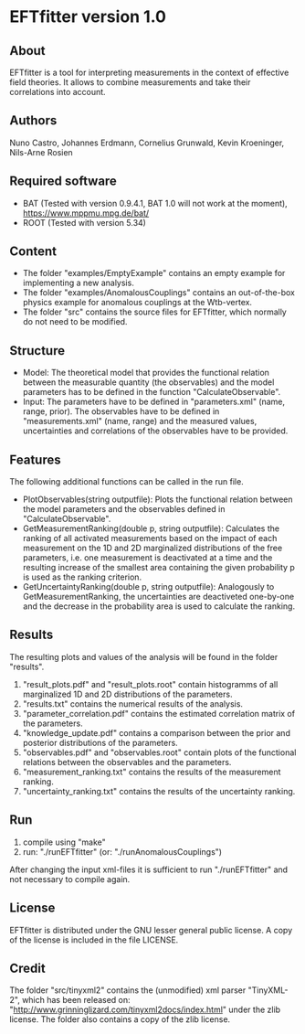 # EFTfitter version 1.0

## About
EFTfitter is a tool for interpreting measurements in the context of effective field theories. It allows to combine measurements and take their correlations into account.

## Authors
Nuno Castro, Johannes Erdmann, Cornelius Grunwald, Kevin Kroeninger, Nils-Arne Rosien

## Required software
* BAT (Tested with version 0.9.4.1, BAT 1.0 will not work at the moment), https://www.mppmu.mpg.de/bat/
* ROOT (Tested with version 5.34)

## Content
* The folder "examples/EmptyExample" contains an empty example for implementing a new analysis.
* The folder "examples/AnomalousCouplings" contains an out-of-the-box physics example for anomalous couplings at the Wtb-vertex.
* The folder "src" contains the source files for EFTfitter, which normally do not need to be modified.

## Structure
* Model: The theoretical model that provides the functional relation between the measurable quantity (the observables) and the model parameters has to be defined in the function "CalculateObservable".
* Input: The parameters have to be defined in "parameters.xml" (name, range, prior). The observables have to be defined in "measurements.xml" (name, range) and the measured values, uncertainties and correlations of the observables have to be provided.

## Features
The following additional functions can be called in the run file.
* PlotObservables(string outputfile): Plots the functional relation between the model parameters and the observables defined in "CalculateObservable".
* GetMeasurementRanking(double p, string outputfile): Calculates the ranking of all activated measurements based on the impact of each measurement on the 1D and 2D marginalized distributions of the free parameters, i.e. one measurement is deactivated at a time and the resulting increase of the smallest area containing the given probability p is used as the ranking criterion.
* GetUncertaintyRanking(double p, string outputfile): Analogously to GetMeasurementRanking, the uncertainties are deactiveted one-by-one and the decrease in the probability area is used to calculate the ranking.

## Results 
The resulting plots and values of the analysis will be found in the folder "results".
 1. "result_plots.pdf" and "result_plots.root" contain histogramms of all marginalized 1D and 2D distributions of the parameters.
 2. "results.txt" contains the numerical results of the analysis.
 3. "parameter_correlation.pdf" contains the estimated correlation matrix of the parameters.
 4. "knowledge_update.pdf" contains a comparison between the prior and posterior distributions of the parameters.
 5. "observables.pdf" and "observables.root" contain plots of the functional relations between the observables and the parameters.
 6. "measurement_ranking.txt" contains the results of the measurement ranking.
 7. "uncertainty_ranking.txt" contains the results of the uncertainty ranking.

## Run
1. compile using "make"
2. run: "./runEFTfitter" (or: "./runAnomalousCouplings")

After changing the input xml-files it is sufficient to run "./runEFTfitter" and not necessary to compile again.

## License
EFTfitter is distributed under the GNU lesser general public license. A copy of the license is included in the file LICENSE.

## Credit
The folder "src/tinyxml2" contains the (unmodified) xml parser "TinyXML-2", which has been released on: "http://www.grinninglizard.com/tinyxml2docs/index.html" under the zlib license. The folder also contains a copy of the zlib license.
